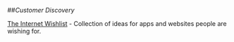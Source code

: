 ##_Customer Discovery_

[The Internet Wishlist](http://theinternetwishlist.com/) - Collection of ideas for apps and websites people are wishing for.